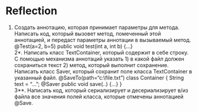 # Reflection
1. Создать аннотацию, которая принимает параметры для метода. Написать код, который вызовет метод, помеченный этой аннотацией, и передаст параметры аннотации в вызываемый метод.  @Test(a=2, b=5) public void test(int a, int b) {…}  
2*. Написать класс TextContainer, который содержит в себе строку. С помощью механизма аннотаций указать 1) в какой файл должен сохраниться текст 2) метод, который выполнит сохранение. Написать класс Saver, который сохранит поле класса TextContainer в указанный файл.  @SaveTo(path=“c:\\file.txt”) class Container {    String text = “…”;    @Saver    public void save(..) {…} }   
3**. Написать код, который сериализирует и десериализирует в/из файла все значения полей класса, которые отмечены аннотацией @Save.
